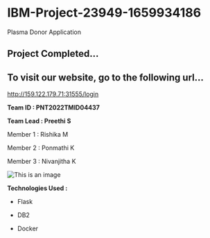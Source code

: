 # IBM-Project-23949-1659934186
Plasma Donor Application


## Project Completed...

## To visit our website, go to the following url...

 http://159.122.179.71:31555/login



**Team ID : PNT2022TMID04437**


**Team Lead : Preethi S**

Member 1  : Rishika M 

Member 2  : Ponmathi K

Member 3  : Nivanjitha K


![This is an image](https://plasmaapp.s3.jp-tok.cloud-object-storage.appdomain.cloud/help.jpg )


**Technologies Used :**

   * Flask
   
   * DB2
   
   + Docker 
   
   

